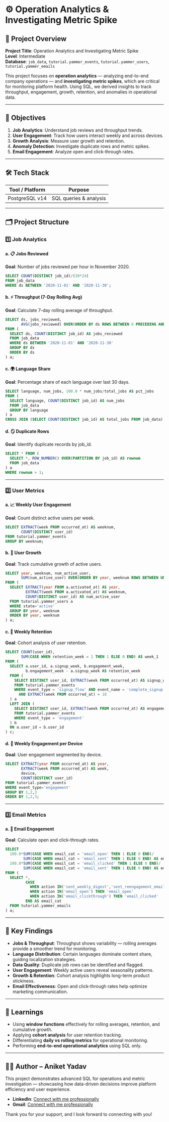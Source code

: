 # ⚙️ Operation Analytics & Investigating Metric Spike

## 🧾 Project Overview

**Project Title**: Operation Analytics and Investigating Metric Spike  
**Level**: Intermediate  
**Database**: `job_data`, `tutorial.yammer_events`, `tutorial.yammer_users`, `tutorial.yammer_emails`  

This project focuses on **operation analytics** — analyzing end-to-end company operations — and **investigating metric spikes**, which are critical for monitoring platform health. Using SQL, we derived insights to track throughput, engagement, growth, retention, and anomalies in operational data.

---

## 🎯 Objectives

1. **Job Analytics**: Understand job reviews and throughput trends.  
2. **User Engagement**: Track how users interact weekly and across devices.  
3. **Growth Analysis**: Measure user growth and retention.  
4. **Anomaly Detection**: Investigate duplicate rows and metric spikes.  
5. **Email Engagement**: Analyze open and click-through rates.  

---

## 🛠️ Tech Stack

| Tool / Platform              | Purpose                                |
|-------------------------------|----------------------------------------|
| PostgreSQL v14               | SQL queries & analysis                 |

---

## 🗂 Project Structure

### 1️⃣ Job Analytics

#### a. 📋 Jobs Reviewed  
**Goal**: Number of jobs reviewed per hour in November 2020.  
```sql
SELECT COUNT(DISTINCT job_id)/(30*24)
FROM job_data
WHERE ds BETWEEN '2020-11-01' AND '2020-11-30';
````

#### b. ⚡ Throughput (7-Day Rolling Avg)

**Goal**: Calculate 7-day rolling average of throughput.

```sql
SELECT ds, jobs_reviewed,
       AVG(jobs_reviewed) OVER(ORDER BY ds ROWS BETWEEN 6 PRECEDING AND CURRENT ROW) AS throughput_7
FROM (
  SELECT ds, COUNT(DISTINCT job_id) AS jobs_reviewed
  FROM job_data
  WHERE ds BETWEEN '2020-11-01' AND '2020-11-30'
  GROUP BY ds
  ORDER BY ds
) a;
```

#### c. 🌍 Language Share

**Goal**: Percentage share of each language over last 30 days.

```sql
SELECT language, num_jobs, 100.0 * num_jobs/total_jobs AS pct_jobs
FROM (
  SELECT language, COUNT(DISTINCT job_id) AS num_jobs
  FROM job_data
  GROUP BY language
) a
CROSS JOIN (SELECT COUNT(DISTINCT job_id) AS total_jobs FROM job_data) b;
```

#### d. 🪞 Duplicate Rows

**Goal**: Identify duplicate records by job\_id.

```sql
SELECT * FROM (
  SELECT *, ROW_NUMBER() OVER(PARTITION BY job_id) AS rownum
  FROM job_data
) a
WHERE rownum > 1;
```

---

### 2️⃣ User Metrics

#### a. 📈 Weekly User Engagement

**Goal**: Count distinct active users per week.

```sql
SELECT EXTRACT(week FROM occurred_at) AS weeknum,
       COUNT(DISTINCT user_id)
FROM tutorial.yammer_events
GROUP BY weeknum;
```

#### b. 🌱 User Growth

**Goal**: Track cumulative growth of active users.

```sql
SELECT year, weeknum, num_active_user,
       SUM(num_active_user) OVER(ORDER BY year, weeknum ROWS BETWEEN UNBOUNDED PRECEDING AND CURRENT ROW)
FROM (
  SELECT EXTRACT(year FROM a.activated_at) AS year,
         EXTRACT(week FROM a.activated_at) AS weeknum,
         COUNT(DISTINCT user_id) AS num_active_user
  FROM tutorial.yammer_users a
  WHERE state='active'
  GROUP BY year, weeknum
  ORDER BY year, weeknum
) a;
```

#### c. 🔄 Weekly Retention

**Goal**: Cohort analysis of user retention.

```sql
SELECT COUNT(user_id),
       SUM(CASE WHEN retention_week = 1 THEN 1 ELSE 0 END) AS week_1
FROM (
  SELECT a.user_id, a.signup_week, b.engagement_week,
         b.engagement_week - a.signup_week AS retention_week
  FROM (
    SELECT DISTINCT user_id, EXTRACT(week FROM occurred_at) AS signup_week
    FROM tutorial.yammer_events
    WHERE event_type = 'signup_flow' AND event_name = 'complete_signup'
      AND EXTRACT(week FROM occurred_at) = 18
  ) a
  LEFT JOIN (
    SELECT DISTINCT user_id, EXTRACT(week FROM occurred_at) AS engagement_week
    FROM tutorial.yammer_events
    WHERE event_type = 'engagement'
  ) b
  ON a.user_id = b.user_id
) c;
```

#### d. 📱 Weekly Engagement per Device

**Goal**: User engagement segmented by device.

```sql
SELECT EXTRACT(year FROM occurred_at) AS year,
       EXTRACT(week FROM occurred_at) AS week,
       device,
       COUNT(DISTINCT user_id)
FROM tutorial.yammer_events
WHERE event_type='engagement'
GROUP BY 1,2,3
ORDER BY 1,2,3;
```

---

### 3️⃣ Email Metrics

#### a. 📧 Email Engagement

**Goal**: Calculate open and click-through rates.

```sql
SELECT 
  100.0*SUM(CASE WHEN email_cat = 'email_open' THEN 1 ELSE 0 END)/
        SUM(CASE WHEN email_cat = 'email_sent' THEN 1 ELSE 0 END) AS email_open_rate,
  100.0*SUM(CASE WHEN email_cat = 'email_clicked' THEN 1 ELSE 0 END)/
        SUM(CASE WHEN email_cat = 'email_sent' THEN 1 ELSE 0 END) AS email_clicked_rate
FROM (
  SELECT *,
         CASE 
           WHEN action IN('sent_weekly_digest','sent_reengagement_email') THEN 'email_sent'
           WHEN action IN('email_open') THEN 'email_open'
           WHEN action IN('email_clickthrough') THEN 'email_clicked'
         END AS email_cat
  FROM tutorial.yammer_emails
) a;
```

---

## 📌 Key Findings

* **Jobs & Throughput**: Throughput shows variability — rolling averages provide a smoother trend for monitoring.
* **Language Distribution**: Certain languages dominate content share, guiding localization strategies.
* **Data Quality**: Duplicate job rows can be identified and flagged.
* **User Engagement**: Weekly active users reveal seasonality patterns.
* **Growth & Retention**: Cohort analysis highlights long-term product stickiness.
* **Email Effectiveness**: Open and click-through rates help optimize marketing communication.

---

## 🧠 Learnings

* Using **window functions** effectively for rolling averages, retention, and cumulative growth.
* Applying **cohort analysis** for user retention tracking.
* Differentiating **daily vs rolling metrics** for operational monitoring.
* Performing **end-to-end operational analytics** using SQL only.

---

## 👨‍💻 Author – Aniket Yadav

This project demonstrates advanced SQL for operations and metric investigation — showcasing how data-driven decisions improve platform efficiency and user experience.

- **LinkedIn**: [Connect with me professionally](https://www.linkedin.com/in/aniket-yadav-/)
- **Gmail**: [Connect with me professionally](mailto:andyyadav12@gmail.com)

Thank you for your support, and I look forward to connecting with you!
